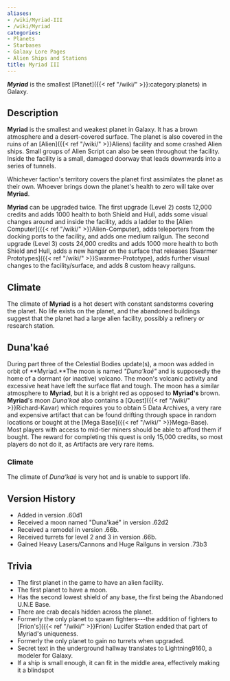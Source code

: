 ```yaml
---
aliases:
- /wiki/Myriad-III
- /wiki/Myriad
categories:
- Planets
- Starbases
- Galaxy Lore Pages
- Alien Ships and Stations
title: Myriad III
---
```


**_Myriad_** is the smallest [Planet]({{< ref "/wiki/" >}}:category:planets) in Galaxy.

## Description

**Myriad** is the smallest and weakest planet in Galaxy. It has a brown atmosphere and a desert-covered surface. The planet is also covered in the ruins of an [Alien]({{< ref "/wiki/" >}}Aliens) facility and some crashed Alien ships. Small groups of Alien Script can also be seen throughout the facility. Inside the facility is a small, damaged doorway that leads downwards into a series of tunnels.

Whichever faction's territory covers the planet first assimilates the planet as their own. Whoever brings down the planet's health to zero will take over **Myriad**.

**Myriad** can be upgraded twice. The first upgrade (Level 2) costs 12,000 credits and adds 1000 health to both Shield and Hull, adds some visual changes around and inside the facility, adds a ladder to the [Alien Computer]({{< ref "/wiki/" >}}Alien-Computer), adds teleporters from the docking ports to the facility, and adds one medium railgun. The second upgrade (Level 3) costs 24,000 credits and adds 1000 more health to both Shield and Hull, adds a new hangar on the surface that releases [Swarmer Prototypes]({{< ref "/wiki/" >}}Swarmer-Prototype), adds further visual changes to the facility/surface, and adds 8 custom heavy railguns.

## Climate

The climate of **Myriad** is a hot desert with constant sandstorms covering the planet. No life exists on the planet, and the abandoned buildings suggest that the planet had a large alien facility, possibly a refinery or research station.

## Duna'kaé

During part three of the Celestial Bodies update(s), a moon was added in orbit of **Myriad.**The moon is named _"Duna'kaé"_ and is supposedly the home of a dormant (or inactive) volcano. The moon's volcanic activity and excessive heat have left the surface flat and tough. The moon has a similar atmosphere to **Myriad**, but it is a bright red as opposed to **Myriad's** brown. **Myriad**'s moon _Duna'kaé_ also contains a [Quest]({{< ref "/wiki/" >}}Richard-Kavar) which requires you to obtain 5 Data Archives, a very rare and expensive artifact that can be found drifting through space in random locations or bought at the [Mega Base]({{< ref "/wiki/" >}}Mega-Base). Most players with access to mid-tier miners should be able to afford them if bought. The reward for completing this quest is only 15,000 credits, so most players do not do it, as Artifacts are very rare items.

### Climate 

The climate of _Duna'kaé_ is very hot and is unable to support life.

## Version History 

- Added in version .60d1
- Received a moon named "Duna'kaé" in version .62d2
- Received a remodel in version .66b.
- Received turrets for level 2 and 3 in version .66b.
- Gained Heavy Lasers/Cannons and Huge Railguns in version .73b3

## Trivia

- The first planet in the game to have an alien facility.
- The first planet to have a moon.
- Has the second lowest shield of any base, the first being the Abandoned U.N.E Base.
- There are crab decals hidden across the planet.
- Formerly the only planet to spawn fighters---the addition of fighters to [Frion's]({{< ref "/wiki/" >}}Frion) Lucifer Station ended that part of Myriad's uniqueness.
- Formerly the only planet to gain no turrets when upgraded.
- Secret text in the underground hallway translates to Lightning9160, a modeler for Galaxy.
- If a ship is small enough, it can fit in the middle area, effectively making it a blindspot